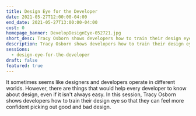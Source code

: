```yaml
---
title: Design Eye for the Developer
date: 2021-05-27T12:00:00-04:00
end_date: 2021-05-27T13:00:00-04:00
cost: 0
homepage_banner: DevelopDesignEye-052721.jpg
short_desc: Tracy Osborn shows developers how to train their design eye so that they can feel more confident picking out good and bad design.
description: Tracy Osborn shows developers how to train their design eye so that they can feel more confident picking out good and bad design.
sessions:
  - design-eye-for-the-developer
draft: false
featured: true
---
```


It sometimes seems like designers and developers operate in different worlds. However, there are things that would help every developer to know about design, even if it isn't always easy.  In this session, Tracy Osborn shows developers how to train their design eye so that they can feel more confident picking out good and bad design.
